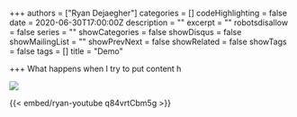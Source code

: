 +++
authors = ["Ryan Dejaegher"]
categories = []
codeHighlighting = false
date = 2020-06-30T17:00:00Z
description = ""
excerpt = ""
robotsdisallow = false
series = ""
showCategories = false
showDisqus = false
showMailingList = ""
showPrevNext = false
showRelated = false
showTags = false
tags = []
title = "Demo"

+++
What happens when I try to put content h

![](https://res.cloudinary.com/damfsuupo/image/upload/f_auto,c_scale,w_auto:100,dpr_auto/v1593522723/Ryan%20Test/Screen_Shot_2020-06-30_at_8.56.22_AM_y6cfmj.png)

{{< embed/ryan-youtube q84vrtCbm5g >}}